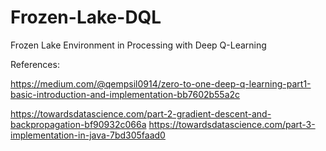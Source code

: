 # Frozen-Lake-DQL
Frozen Lake Environment in Processing with Deep Q-Learning

References:

https://medium.com/@qempsil0914/zero-to-one-deep-q-learning-part1-basic-introduction-and-implementation-bb7602b55a2c

https://towardsdatascience.com/part-2-gradient-descent-and-backpropagation-bf90932c066a
https://towardsdatascience.com/part-3-implementation-in-java-7bd305faad0
